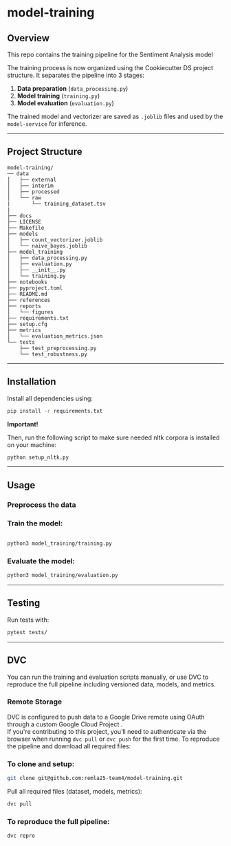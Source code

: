 # model-training

## Overview

This repo contains the training pipeline for the Sentiment Analysis model

The training process is now organized using the Cookiecutter DS project structure. It separates the pipeline into 3 stages:
1. **Data preparation** (`data_processing.py`)
2. **Model training** (`training.py`)
3. **Model evaluation** (`evaluation.py`)

The trained model and vectorizer are saved as `.joblib` files and used by the `model-service` for inference.

---

## Project Structure

```
model-training/
── data
│   ├── external
│   ├── interim
│   ├── processed
│   └── raw
|    	└── training_dataset.tsv
|
├── docs
├── LICENSE
├── Makefile
├── models
│   ├── count_vectorizer.joblib
│   └── naive_bayes.joblib
├── model_training
│   ├── data_processing.py
│   ├── evaluation.py
│   ├── __init__.py
│   └── training.py
├── notebooks
├── pyproject.toml
├── README.md
├── references
├── reports
│   └── figures
├── requirements.txt
├── setup.cfg
├── metrics
│   └── evaluation_metrics.json
└── tests
    ├── test_preprocessing.py
    └── test_robustness.py

```

---

## Installation

Install all dependencies using:

```bash
pip install -r requirements.txt
```

**Important!**

Then, run the following script to make sure needed nltk corpora is installed on your machine:

```bash
python setup_nltk.py
```


---

## Usage

### Preprocess the data


### Train the model:
```bash

python3 model_training/training.py
```



### Evaluate the model:
```bash
python3 model_training/evaluation.py
```

---

## Testing

Run tests with:
```bash
pytest tests/
```


---

## DVC
You can run the training and evaluation scripts manually, or use DVC to reproduce the full pipeline including versioned data, models, and metrics. 

### Remote Storage

DVC is configured to push data to a Google Drive remote using OAuth through a custom Google Cloud Project
.  
If you're contributing to this project, you’ll need to authenticate via the browser when running `dvc pull` or `dvc push` for the first time.
To reproduce the pipeline and download all required files:

### To clone and setup:

```bash
git clone git@github.com:remla25-team4/model-training.git
```

Pull all required files (dataset, models, metrics):
```bash
dvc pull
```

### To reproduce the full pipeline:

```bash
dvc repro
```